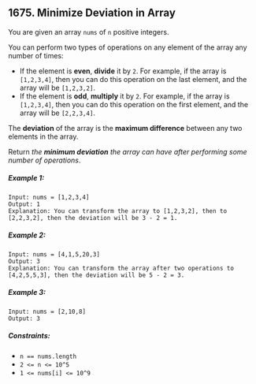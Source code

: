 ## 1675. Minimize Deviation in Array

You are given an array ```nums``` of ```n``` positive integers.

You can perform two types of operations on any element of the array any number of times:

* If the element is **even**, **divide** it by ```2```. For example, if the array is ```[1,2,3,4]```, then you can do this operation on the last element, and the array will be ```[1,2,3,2]```.
* If the element is **odd**, **multiply** it by ```2```. For example, if the array is ```[1,2,3,4]```, then you can do this operation on the first element, and the array will be ```[2,2,3,4]```.

The **deviation** of the array is the **maximum difference** between any two elements in the array.

Return *the **minimum deviation** the array can have after performing some number of operations*.

##### Example 1:
```
Input: nums = [1,2,3,4]
Output: 1
Explanation: You can transform the array to [1,2,3,2], then to [2,2,3,2], then the deviation will be 3 - 2 = 1.
```
##### Example 2:
```
Input: nums = [4,1,5,20,3]
Output: 3
Explanation: You can transform the array after two operations to [4,2,5,5,3], then the deviation will be 5 - 2 = 3.
```
##### Example 3:
```
Input: nums = [2,10,8]
Output: 3
```

##### Constraints:

* ```n == nums.length```
* ```2 <= n <= 10^5```
* ```1 <= nums[i] <= 10^9```